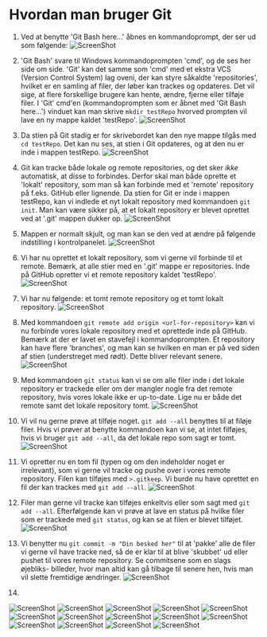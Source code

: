 # Hvordan man bruger Git

1. Ved at benytte 'Git Bash here...' åbnes en kommandoprompt, der ser ud som følgende:
![ScreenShot](pics/1.png)

2. 'Git Bash' svare til Windows kommandoprompten 'cmd', og de ses her side om side.
   'Git' kan det samme som 'cmd' med et ekstra VCS (Version Control System) lag oveni, der kan styre såkaldte 'repositories',
   hvilket er en samling af filer, der løber kan trackes og opdateres. Det vil sige, at flere forskellige brugere kan hente,
   ændre, fjerne eller tilføje filer. I 'Git' cmd'en (kommandoprompten som er åbnet med 'Git Bash here...') vinduet kan
   man skrive ```mkdir testRepo``` hvorved prompten vil lave en ny mappe kaldet 'testRepo'.
![ScreenShot](pics/2.png)

3. Da stien på Git stadig er for skrivebordet kan den nye mappe tilgås med ```cd testRepo```. Det kan nu ses, at stien i
   Git opdateres, og at den nu er inde i mappen testRepo.
![ScreenShot](pics/3.png)

4. Git kan tracke både lokale og remote repositories, og det sker _ikke_ automatisk, at disse to forbindes. Derfor skal man
   både oprette et 'lokalt' repository, som man så kan forbinde med et 'remote' repository på f.eks. GitHub eller lignende.
   Da stien for Git er inde i mappen testRepo, kan vi indlede et nyt lokalt repository med kommandoen ```git init```.
   Man kan være sikker på, at et lokalt repository er blevet oprettet ved at '.git' mappen dukker op.
![ScreenShot](pics/4.png)

5. Mappen er normalt skjult, og man kan se den ved at ændre på følgende indstilling i kontrolpanelet.
![ScreenShot](pics/5.png)

6. Vi har nu oprettet et lokalt repository, som vi gerne vil forbinde til et remote. Bemærk, at alle stier med en '.git' mappe
   er repositories. Inde på GitHub opretter vi et remote repository kaldet 'testRepo'.
![ScreenShot](pics/6.png)

7. Vi har nu følgende: et tomt remote repository og et tomt lokalt repository.
![ScreenShot](pics/7.png)

8. Med kommandoen ```git remote add origin <url-for-repository>``` kan vi nu forbinde vores lokale repository med et oprettede
   inde på GitHub. Bemærk at der er lavet en stavefejl i kommandoprompten. Et repository kan have flere 'branches', og man kan se
   hvilken en man er på ved siden af stien (understreget med rødt). Dette bliver relevant senere.
![ScreenShot](pics/8.png)

9. Med kommandoen ```git status``` kan vi se om alle filer inde i det lokale repository er trackede eller om der
   mangler nogle fra det remote repository, hvis vores lokale ikke er up-to-date. Lige nu er både det remote
   samt det lokale repository tomt.
![ScreenShot](pics/9.png)

10. Vi vil nu gerne prøve at tilføje noget. ```git add --all``` benyttes til at filøje filer. Hvis vi prøver at benytte
    kommandoen kan vi se, at intet filføjes, hvis vi bruger ```git add --all```, da det lokale repo som sagt er tomt.
![ScreenShot](pics/10.png)

11. Vi opretter nu en tom fil (typen og om den indeholder noget er irrelevant), som vi gerne vil tracke og pushe
    over i vores remote repository. Filen kan tilføjes med  ```>.gitkeep```. Vi burde nu have oprettet en fil
    der kan trackes med ```git add --all```.
![ScreenShot](pics/11.png)

12. Filer man gerne vil tracke kan tilføjes enkeltvis eller som sagt med ```git add --all```. Efterfølgende kan vi
    prøve at lave en status på hvilke filer som er trackede med ```git status```, og kan se at filen er blevet tilføjet.
![ScreenShot](pics/12.png)

13. Vi benytter nu ```git commit -m "Din besked her"``` til at 'pakke' alle de filer vi gerne vil have tracke ned, så
    de er klar til at blive 'skubbet' ud eller pushet til vores remote repository. Se commitsene som en slags øjebliks-
    billeder, hvor man altid kan gå tilbage til senere hen, hvis man vil slette fremtidige ændringer.
![ScreenShot](pics/13.png)

14. 
![ScreenShot](pics/14.png)
![ScreenShot](pics/15.png)
![ScreenShot](pics/16.png)
![ScreenShot](pics/17.png)
![ScreenShot](pics/18.png)
![ScreenShot](pics/19.png)
![ScreenShot](pics/20.png)
![ScreenShot](pics/21.png)
![ScreenShot](pics/22.png)
![ScreenShot](pics/23.png)
![ScreenShot](pics/24.png)
![ScreenShot](pics/25.png)
![ScreenShot](pics/26.png)
![ScreenShot](pics/27.png)
